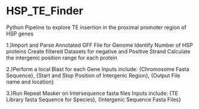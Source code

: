 # HSP_TE_Finder
Python Pipeline to explore TE insertion in the proximal promoter region of HSP genes

1.)Import and Parse Annotated GFF File for Genome
    Identify Number of HSP proteins
    Create filtered Datasets for negative and Positive Strand
    Calculate the intergenic position range for each protein
    
2.)Perform a local Blast for each Gene 
    Inputs include:
                  {Chromosome Fasta Sequence},
                  {Start and Stop Position of Intergenic Region},
                  {Output File name and location}
                  
3.)Run Repeat Masker on Intersequence fasta files
    Inputs include:
                  {TE Library fasta Sequence for Species},
                  {Intergenic Sequence Fasta Files}
